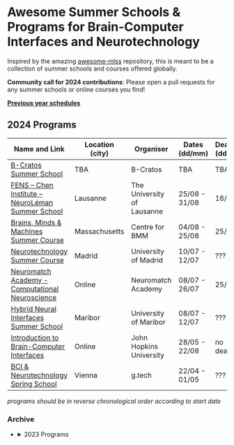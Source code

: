 # Awesome Summer Schools & Programs for Brain-Computer Interfaces and Neurotechnology 

Inspired by the amazing [awesome-mlss](https://github.com/sshkhr/awesome-mlss) repository, this is meant to be a 
collection of summer schools and courses offered globally.

**Community call for 2024 contributions**: Please open a pull requests for any summer schools or online courses
you find!

[**Previous year schedules**](#archive)

## 2024 Programs

| Name and Link                                                                                                                                                                        | Location (city) | Organiser                  | Dates (dd/mm) | Deadline (dd/mm) | Program Fee | Notes              |
|--------------------------------------------------------------------------------------------------------------------------------------------------------------------------------------|-----------------|----------------------------|---------------|------------------|-------------|--------------------|
| [B-Cratos Summer School](https://www.b-cratos.eu/b-cratos-summer-school-in-trondheim/)                                                                                               | TBA             | B-Cratos                   | TBA           | TBA              | ???         | postponed          |
| [FENS – Chen Institute – NeuroLéman Summer School](https://www.fens.org/news-activities/fens-and-societies-calendar/training-event/fens-chen-institute-neuroleman-summer-school-2024)| Lausanne        | The University of Lausanne | 25/08 - 31/08 | 16/04            | ???         | multidisciplinary  |
| [Brains, Minds & Machines Summer Course](https://cbmm.mit.edu/summer-school/2024)                                                                                                    | Massachusetts   | Centre for BMM             | 04/08 - 25/08 | 25/03            | ???         | popular            |
| [Neurotechnology Summer Course](https://cursosveranoucm.com/cursos/72307-2/)                                                                                                         | Madrid          | University of Madrid       | 10/07 - 12/07 | ???              | 200 Euro    | course in Spanish  |
| [Neuromatch Academy - Computational Neuroscience](https://neuromatch.io/computational-neuroscience-course/)                                                                          | Online          | Neuromatch Academy         | 08/07 - 26/07 | 25/03            | varies      | multidisciplinary  |
| [Hybrid Neural Interfaces Summer School](https://www.hybridneuro.feri.um.si/summerschools/HNI2024.html)                                                                              | Maribor         | University of Maribor      | 08/07 - 12/07 | ???              | FREE        | hdEMG              |
| [Introduction to Brain-Computer Interfaces](https://ep.jhu.edu/courses/585783-introduction-to-brain-computer-interfaces/)                                                            | Online          | John Hopkins University    | 28/05 - 22/08 | no deadline      | 5,270 USD   | US candidates only |
| [BCI & Neurotechnology Spring School](https://www.gtec.at/spring-school-2024/)                                                                                                       | Vienna          | g.tech                     | 22/04 - 01/05 | ???              | ???         | hands-on           |

*programs should be in reverse chronological order according to start date*

### Archive

- <details>
    <summary>2023 Programs</summary>
  
  | Name and Link                                                                                                                                                                 | Location (city) | Organiser              | Dates (mm/dd) | Deadline (mm/dd) | Program Fee | Notes                      |
  |-------------------------------------------------------------------------------------------------------------------------------------------------------------------------------|-----------------|------------------------|---------------|------------------|-------------|----------------------------|
  | [ISRC-CN3 Autumn School](https://www.ulster.ac.uk/faculties/computing-engineering-and-the-built-environment/computing-engineering-intelligent-systems/isrc-cn3-autumn-school) | Derry & Online  | Ulster University      | 10/25 - 10/31 | 07/20, 09/15     | varies      | Comp. Neuro & NeuroAI      |
  | [Advanced techniques for synapse biology](https://cajal-training.org/on-site/atsb2023/)                                                                                       | Bordeaux        | CAJAL                  | 10/23 - 11/10 | 05/29            | 3,950 EURO  | Incl. accommodation+meal   |
  | [Autumn School on Closed Loop Neurotechnologies](https://theneurotech.eu/neurotecheu-autumn-school-on-closed-loop-technologies-at-the-university-of-lille/)                   | Lille           | University of Lille    | 10/18 - 10/20 | 09/04            | covered     | Limited to NeurotechEU     |
  | [Extracellular Electrophysiology Acquisition 0823](https://cajal-training.org/neurokit/extracellular-electrophysiology-acquisition-0823/)                                     | Online          | CAJAL                  | 10/09 - 10/13 |                  | 500 EURO    | Hands on w/ NeuroKit       |
  | [Modern Approaches to Behavioural Analysis](https://cajal-training.org/neurokit/modern-approaches-to-behavioural-analysis_2023/)                                              | Online          | CAJAL                  | 10/02 - 10/03 |                  | 200 EURO    | Hands on w/ NeuroKit       |
  | [Connectomics from micro- to meso- and macro-scales](https://cajal-training.org/on-site/connectomics/)                                                                        | Bordeaux        | CAJAL                  | 09/18 - 10/06 | 04/17            | 3,950 EURO  | Incl. accommodation+meal   |
  | [Allen Institute Dynamic Brain Workshop](https://alleninstitute.org/events/summer-workshop-on-the-dynamic-brain-2023/)                                                        | Friday Harbor   | Allen Institute        | 08/20 - 09/03 | 02/01            | covered     | Must have 1 year PhD       |
  | [Brains, Minds and Machines](https://www.mbl.edu/education/advanced-research-training-courses/course-offerings/brains-minds-and-machines)                                     | Woods Hole      | MBL/UChicago           | 08/04 - 08/25 | 04/19            | covered     |                            |
  | [Methods in Computational Neuroscience](https://www.mbl.edu/education/advanced-research-training-courses/course-offerings/methods-computational-neuroscience)                 | Woods Hole      | MBL/UChicago           | 07/26 - 08/23 | 03/31            | 6,000 USD   | Financial aid available    |
  | [Neuromatch Academy - Computational Neuroscience](https://academy.neuromatch.io/courses)                                                                                      | Online          | Neuromatch Academy     | 07/10 - 07/28 | 05/08            | varies      | Comp. Neuro                |
  | [NCAN Summer Workshop](https://www.neurotechcenter.org/ncan-summer-course-2023)                                                                                               | Albany          | NCAN                   | 07/10 - 07/14 |                  | varies      | Limited to 24 participants |
  | [Krembil Centre for Neuroinformatics Summer School](https://kcnischool.org)                                                                                                   | Toronto         | KCNI                   | 07/10 - 07/14 | 06/09            | 50 CAD      | Travel+stay not included   |
  | [Experimental Neuroscience Bootcamp 2023](https://cajal-training.org/neurokit/experimental-neuroscience-bootcamp-1122/)                                                       | Online          | CAJAL                  | 07/10 - 07/14 | 03/31            | 500 EURO    | Hands on w/ NeuroKit       |
  | [Machine learning for neuroscience](https://cajal-training.org/on-site/artificial-intelligence/)                                                                              | Lisbon          | CAJAL                  | 07/09 - 07/29 | 01/23            | 2,950 EURO  | Incl. accommodation+meal   |
  | [Glial cells in health and diseases](https://cajal-training.org/on-site/glial-and-astrocyte-cells-in-health-and-diseases/)                                                    | Bordeaux        | CAJAL                  | 06/19 - 07/07 | 01/23            | 3,950 EURO  | Incl. accommodation+meal   |
  | [OIST Computational Neuroscience Course](https://groups.oist.jp/ocnc)                                                                                                         | Onna            | OIST                   | 06/19 - 07/06 | 01/31            | covered     | Incl. accommodation+meal   |
  | [Interacting with neural circuits](https://cajal-training.org/on-site/interacting-with-neural-circuits/)                                                                      | Lisbon          | CAJAL                  | 06/18 - 07/08 | 01/31            | 3,950 EURO  | Incl. accommodation+meal   |
  | [BCI Society - Workshops](https://bcisociety.org/workshops/)                                                                                                                  | Brussels        | BCI Society            | 06/07 - 06/09 |                  | varies      |                            |
  | [UNIQUE Student Symposium 2023](https://www.eventbrite.ca/e/unique-student-symposium-2023-tickets-616558853127)                                                               | Montreal        | Université de Montréal | 06/05 - 06/06 |                  | 20 CAD      | NeuroAI                    |
  | [BCI & NEUROTECHNOLOGY SPRING SCHOOL 2023](https://www.gtec.at/spring-school-2023/)                                                                                           | Vienna          | G.Tech                 | 04/17 - 04/26 |                  |             |                            |
  | [IBRO-Simons Computational Neuroscience Imbizo](http://imbizo.africa)                                                                                                         | Cape Town       | IBRO-Simons            | 04/13 - 05/07 |                  | 1,200 EURO  | Comp. Neuro                |
  | [Neuro-vascular function in health and disease](https://cajal-training.org/on-site/neuro-vascular/)                                                                           | Bordeaux        | CAJAL                  | 03/20 - 04/07 | 11/14            | 3,950 EURO  | Incl. accommodation+meal   |

  </details>
